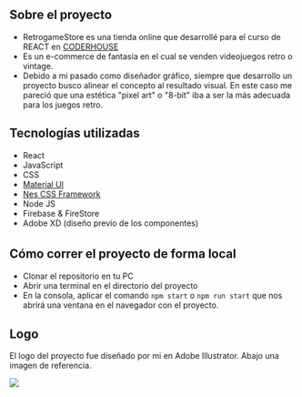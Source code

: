 ## Sobre el proyecto

- RetrogameStore es  una tienda online que desarrollé para el curso de REACT en [CODERHOUSE](https://www.coderhouse.com/ "CODERHOUSE")
- Es un e-commerce de fantasía en el cual se venden videojuegos retro o vintage.
- Debido a mi pasado como diseñador gráfico, siempre que desarrollo un proyecto busco alinear el concepto al resultado visual. En este caso me pareció que una estética "pixel art" o "8-bit" iba a ser la más adecuada para los juegos retro.

## Tecnologías utilizadas

- React
- JavaScript
- CSS
- [Material UI](https://material-ui.com/ "Material UI")
- [Nes CSS Framework](https://nostalgic-css.github.io/NES.css/# "Nes CSS Framework")
- Node JS
- Firebase & FireStore
- Adobe XD (diseño previo de los componentes)


## Cómo correr el proyecto de forma local　

- Clonar el repositorio en tu PC
- Abrir una terminal en el directorio del proyecto
- En la consola, aplicar el comando `npm start` o `npm run start` que nos abrirá una ventana en el navegador con el proyecto.

## Logo

El logo del proyecto fue diseñado por mi en Adobe Illustrator. Abajo una imagen de referencia.

![](https://i.imgur.com/mhwuTrG.png)
